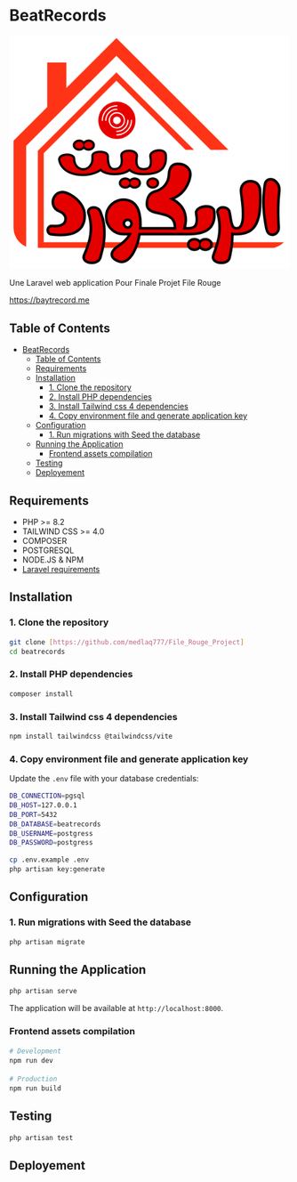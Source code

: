 # BeatRecords

![BeatRecords Logo](./resources/img/logo.svg "BeatRecords Logo")


Une Laravel web application Pour Finale Projet File Rouge

https://baytrecord.me

## Table of Contents

- [BeatRecords](#beatrecords)
  - [Table of Contents](#table-of-contents)
  - [Requirements](#requirements)
  - [Installation](#installation)
    - [1. Clone the repository](#1-clone-the-repository)
    - [2. Install PHP dependencies](#2-install-php-dependencies)
    - [3. Install Tailwind css 4 dependencies](#3-install-tailwind-css-4-dependencies)
    - [4. Copy environment file and generate application key](#4-copy-environment-file-and-generate-application-key)
  - [Configuration](#configuration)
    - [1. Run migrations with Seed the database](#1-run-migrations-with-seed-the-database)
  - [Running the Application](#running-the-application)
    - [Frontend assets compilation](#frontend-assets-compilation)
  - [Testing](#testing)
  - [Deployement](#deployement)

## Requirements

- PHP >= 8.2
- TAILWIND CSS >= 4.0
- COMPOSER
- POSTGRESQL
- NODE.JS & NPM
- [Laravel requirements](https://laravel.com/docs/12.x/deployment#server-requirements)

## Installation

### 1. Clone the repository

```bash
git clone [https://github.com/medlaq777/File_Rouge_Project]
cd beatrecords
```

### 2. Install PHP dependencies

```bash
composer install
```

### 3. Install Tailwind css 4 dependencies

```bash
npm install tailwindcss @tailwindcss/vite
```

### 4. Copy environment file and generate application key

Update the `.env` file with your database credentials:

``` bash
DB_CONNECTION=pgsql
DB_HOST=127.0.0.1
DB_PORT=5432
DB_DATABASE=beatrecords
DB_USERNAME=postgress
DB_PASSWORD=postgress
```

```bash
cp .env.example .env
php artisan key:generate
```

## Configuration

### 1. Run migrations with Seed the database

```bash
php artisan migrate
```

## Running the Application

```bash
php artisan serve
```

The application will be available at `http://localhost:8000`.

### Frontend assets compilation

```bash
# Development
npm run dev

# Production
npm run build
```

## Testing

```bash
php artisan test
```

## Deployement

